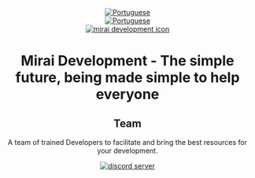 <div align="center">
    <a href="https://github.com/MiraiDevelopment" alt="English">
        <img alt="Portuguese" src="https://img.shields.io/static/v1?style=for-the-badge&label=Lang&message=English&color=2490f8">
    </a>
</div>
<div align="center">
    <a href="https://github.com/MiraiDevelopment/.github/tree/pt" alt="Portuguese">
        <img alt="Portuguese" src="https://img.shields.io/static/v1?style=for-the-badge&label=Traduzir%20para&message=Portugues&color=2490f8">
    </a>
</div>
<div align="center">
    <a href="https://github.com/MiraiDevelopment"><img src="https://user-images.githubusercontent.com/61317250/160204986-a45c27ef-9225-4513-ae26-3907cbb22876.png" alt="mirai development icon" /></a>
    <h1>Mirai Development - The simple future, being made simple to help everyone</h1>
    <h2>Team</h2>
    <p>A team of trained Developers to facilitate and bring the best resources for your development.</p>
    <a href="https://discord.gg/gNFEMrHshn"><img src="https://img.shields.io/discord/786392360475951154?style=for-the-badge&label=Chat&color=2490f8&logo=discord&logoColor=white" alt="discord server" /></a>
</div>
<br>

